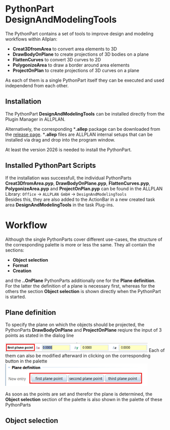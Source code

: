 # PythonPart DesignAndModelingTools
The PythonPart contains a set of tools to improve design and modeling workflows within Allplan:
- **Creat3DfromArea** to convert area elements to 3D
- **DrawBodyOnPlane** to create projections of 3D bodies on a plane
- **FlattenCurves** to convert 3D curves to 2D
- **PolygonizeArea** to draw a border around area elements
- **ProjectOnPlan** to create projections of 3D curves on a plane

As each of them is a single PythonPart itself they can be executed and used independend from each other.

## Installation
The PythonPart **DesignAndModelingTools** can be installed directly from the Plugin Manager in ALLPLAN. 

Alternatively, the corresponding ***.allep** package can be downloaded from the [release page](https://github.com/AnkeNiedermaier/design-modeling-tools-public/releases). ***.allep** files are ALLPLAN internal setups that can be installed via drag and drop into the program window.

At least the version 2026 is needed to install the PythonPart.

## Installed PythonPart Scripts
If the installation was successfull, the individual PythonParts **Creat3DfromArea.pyp**, **DrawBodyOnPlane.pyp**, **FlattenCurves.pyp**, **PolygonizeArea.pyp** and **ProjectOnPlan.pyp** can be found
in the ALLPLAN Library:
`Office` → `ALLPLAN GmbH` → `DesignAndModelingTools`\
Besides this, they are also added to the ActionBar in a new created task area **DesignAndModelingTools** in the task Plug-ins.

# Workflow
Although the single PythonParts cover different use-cases, the structure of the corresponding palette is more or less the same. They all contain the sections:
- **Object selection**
- **Format**
- **Creation**

and the **..OnPlane** PythonParts additionally one for the **Plane definition**.\
For the latter the definition of a plane is necessary first, whereas for the others the section **Object selection** is shown directly when the PythonPart is started.

## Plane definition
To specify the plane on which the objects should be projected, the PythonParts **DrawBodyOnPlane** and **ProjectOnPlane** reqiure the input of 3 points as stated in the dialog line

<img src = "./docs/plane_point_input.png" width = 450/>
Each of them can also be modified afterward in clicking on the corresponding button in the palette

<img src = "./docs/plane_point_modify.png" width = 450/>

As soon as the points are set and therefor the plane is determined, the **Object selection** section of the palette is also shown in the palette of these PythonParts

## Object selection

